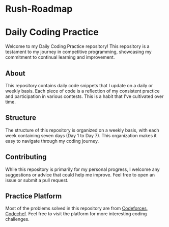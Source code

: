 # Rush-Roadmap

# Daily Coding Practice

Welcome to my Daily Coding Practice repository! This repository is a testament to my journey in competitive programming, showcasing my commitment to continual learning and improvement.

## About

This repository contains daily code snippets that I update on a daily or weekly basis. Each piece of code is a reflection of my consistent practice and participation in various contests. This is a habit that I've cultivated over time.

## Structure

The structure of this repository is organized on a weekly basis, with each week containing seven days (Day 1 to Day 7). This organization makes it easy to navigate through my coding journey.

## Contributing

While this repository is primarily for my personal progress, I welcome any suggestions or advice that could help me improve. Feel free to open an issue or submit a pull request.

## Practice Platform

Most of the problems solved in this repository are from <a href="https://codeforces.com/profile/Mr_FM">Codeforces</a>, <a href="https://www.codechef.com/users/mr_fm">Codechef</a>.
Feel free to visit the platform for more interesting coding challenges.

